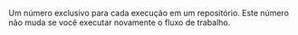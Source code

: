 Um número exclusivo para cada execução em um repositório. Este número não muda se você executar novamente o fluxo de trabalho.
